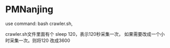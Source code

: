 # PMNanjing
use command: bash crawler.sh,


crawler.sh文件里面有个 sleep 120，表示120秒采集一次，
如果需要改成一个小时采集一次。则将120 改成3600
